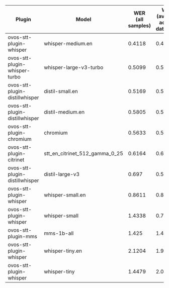 |Plugin|Model|WER<br>(all samples)| WER<br>(average across datasets) | Damerau Similarity | Score |
|-----|-----|--------------------|----------------------------------|--------------------|-------|
| ovos-stt-plugin-whisper | whisper-medium.en | 0.4118 | 0.4118 | 0.7463 | 43.9004 |
| ovos-stt-plugin-whisper-turbo | whisper-large-v3-turbo | 0.5099 | 0.5099 | 0.8277 | 40.5624 |
| ovos-stt-plugin-distillwhisper | distil-small.en | 0.5169 | 0.5373 | 0.6771 | 32.0236 |
| ovos-stt-plugin-distillwhisper | distil-medium.en | 0.5805 | 0.5275 | 0.6212 | 27.7048 |
| ovos-stt-plugin-chromium | chromium | 0.5633 | 0.5927 | 0.6027 | 25.4346 |
| ovos-stt-plugin-citrinet | stt_en_citrinet_512_gamma_0_25 | 0.6164 | 0.6151 | 0.518 | 19.9031 |
| ovos-stt-plugin-distillwhisper | distil-large-v3 | 0.697 | 0.5289 | 0.5001 | 19.3542 |
| ovos-stt-plugin-whisper | whisper-small.en | 0.8611 | 0.8866 | 0.5613 | 7.0808 |
| ovos-stt-plugin-whisper | whisper-small | 1.4338 | 0.734 | 0.3257 | -2.7337 |
| ovos-stt-plugin-mms | mms-1b-all | 1.425 | 1.425 | 0.1737 | -7.3821 |
| ovos-stt-plugin-whisper | whisper-tiny.en | 2.1204 | 1.9938 | 0.2825 | -29.8629 |
| ovos-stt-plugin-whisper | whisper-tiny | 1.4479 | 2.0777 | 0.5484 | -41.8295 |